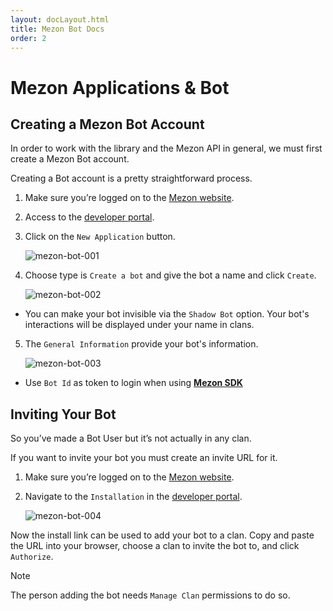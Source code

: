 ```yaml
---
layout: docLayout.html
title: Mezon Bot Docs
order: 2
---
```


# Mezon Applications & Bot

## Creating a Mezon Bot Account

In order to work with the library and the Mezon API in general, we must first create a Mezon Bot account.

Creating a Bot account is a pretty straightforward process.

1. Make sure you’re logged on to the [Mezon website](https://mezon.ai/).

2. Access to the [developer portal](https://mezon.ai/developers).

3. Click on the `New Application` button.

    ![mezon-bot-001](https://mezon.ai/docs/images/mezon-bot-001.png)

4. Choose type is `Create a bot` and give the bot a name and click `Create`.
    
    ![mezon-bot-002](https://mezon.ai/docs/images/mezon-bot-002.png)

  - You can make your bot invisible via the `Shadow Bot` option. Your bot's interactions will be displayed under your name in clans.

5. The `General Information` provide your bot's information.

   ![mezon-bot-003](https://mezon.ai/docs/images/mezon-bot-003.png)

  - Use `Bot Id` as token to login when using **[Mezon SDK](/docs/mezon-sdk-docs)**

## Inviting Your Bot

So you’ve made a Bot User but it’s not actually in any clan.

If you want to invite your bot you must create an invite URL for it.

1. Make sure you’re logged on to the [Mezon website](https://mezon.ai/).

2. Navigate to the `Installation` in the [developer portal](https://mezon.ai/developers).

    ![mezon-bot-004](https://mezon.ai/docs/images/mezon-bot-004.png)

Now the install link can be used to add your bot to a clan. Copy and paste the URL into your browser, choose a clan to invite the bot to, and click `Authorize`.

> [!NOTE]
> The person adding the bot needs `Manage Clan` permissions to do so.